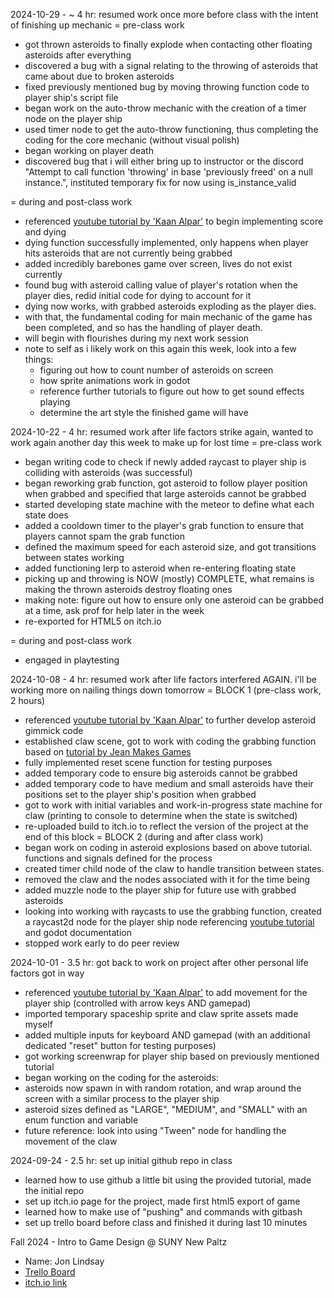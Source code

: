 2024-10-29 - ~ 4 hr: resumed work once more before class with the intent of finishing up mechanic
= pre-class work
- got thrown asteroids to finally explode when contacting other floating asteroids after everything
- discovered a bug with a signal relating to the throwing of asteroids that came about due to broken asteroids
- fixed previously mentioned bug by moving throwing function code to player ship's script file
- began work on the auto-throw mechanic with the creation of a timer node on the player ship
- used timer node to get the auto-throw functioning, thus completing the coding for the core mechanic (without visual polish)
- began working on player death
- discovered bug that i will either bring up to instructor or the discord "Attempt to call function 'throwing' in base 'previously freed' on a null instance.", instituted temporary fix for now using is_instance_valid

= during and post-class work
- referenced [youtube tutorial by 'Kaan Alpar'](https://www.youtube.com/watch?v=J3KZ_6aypKs) to begin implementing score and dying
- dying function successfully implemented, only happens when player hits asteroids that are not currently being grabbed
- added incredibly barebones game over screen, lives do not exist currently
- found bug with asteroid calling value of player's rotation when the player dies, redid initial code for dying to account for it
- dying now works, with grabbed asteroids exploding as the player dies.
- with that, the fundamental coding for main mechanic of the game has been completed, and so has the handling of player death.
- will begin with flourishes during my next work session
- note to self as i likely work on this again this week, look into a few things: 
	* figuring out how to count number of asteroids on screen 
	* how sprite animations work in godot
	* reference further tutorials to figure out how to get sound effects playing
	* determine the art style the finished game will have

2024-10-22 - 4 hr: resumed work after life factors strike again, wanted to work again another day this week to make up for lost time
= pre-class work
- began writing code to check if newly added raycast to player ship is colliding with asteroids (was successful)
- began reworking grab function, got asteroid to follow player position when grabbed and specified that large asteroids cannot be grabbed
- started developing state machine with the meteor to define what each state does
- added a cooldown timer to the player's grab function to ensure that players cannot spam the grab function
- defined the maximum speed for each asteroid size, and got transitions between states working 
- added functioning lerp to asteroid when re-entering floating state
- picking up and throwing is NOW (mostly) COMPLETE, what remains is making the thrown asteroids destroy floating ones
- making note: figure out how to ensure only one asteroid can be grabbed at a time, ask prof for help later in the week
- re-exported for HTML5 on itch.io

= during and post-class work
- engaged in playtesting

2024-10-08 - 4 hr: resumed work after life factors interfered AGAIN. i'll be working more on nailing things down tomorrow
= BLOCK 1 (pre-class work, 2 hours)
- referenced [youtube tutorial by 'Kaan Alpar'](https://www.youtube.com/watch?v=ELrMMv7D1wM) to further develop asteroid gimmick code
- established claw scene, got to work with coding the grabbing function based on [tutorial by Jean Makes Games](https://www.youtube.com/watch?v=D4mVVx4njno)
- fully implemented reset scene function for testing purposes
- added temporary code to ensure big asteroids cannot be grabbed
- added temporary code to have medium and small asteroids have their positions set to the player ship's position when grabbed
- got to work with initial variables and work-in-progress state machine for claw (printing to console to determine when the state is switched)
- re-uploaded build to itch.io to reflect the version of the project at the end of this block
= BLOCK 2 (during and after class work)
- began work on coding in asteroid explosions based on above tutorial. functions and signals defined for the process
- created timer child node of the claw to handle transition between states.
- removed the claw and the nodes associated with it for the time being
- added muzzle node to the player ship for future use with grabbed asteroids
- looking into working with raycasts to use the grabbing function, created a raycast2d node for the player ship node referencing [youtube tutorial](https://www.youtube.com/watch?v=adsQFchiOmw) and godot documentation
- stopped work early to do peer review


2024-10-01 - 3.5 hr: got back to work on project after other personal life factors got in way
- referenced [youtube tutorial by 'Kaan Alpar'](https://www.youtube.com/watch?v=zDpZ52Ulywg) to add movement for the player ship (controlled with arrow keys AND gamepad)
- imported temporary spaceship sprite and claw sprite assets made myself
- added multiple inputs for keyboard AND gamepad (with an additional dedicated "reset" button for testing purposes)
- got working screenwrap for player ship based on previously mentioned tutorial
- began working on the coding for the asteroids:
- asteroids now spawn in with random rotation, and wrap around the screen with a similar process to the player ship
- asteroid sizes defined as "LARGE", "MEDIUM", and "SMALL" with an enum function and variable
- future reference: look into using "Tween" node for handling the movement of the claw 

2024-09-24 - 2.5 hr: set up initial github repo in class
- learned how to use github a little bit using the provided tutorial, made the initial repo
- set up itch.io page for the project, made first html5 export of game
- learned how to make use of "pushing" and commands with gitbash
- set up trello board before class and finished it during last 10 minutes

Fall 2024 - Intro to Game Design @ SUNY New Paltz
- Name: Jon Lindsay
- [Trello Board](https://trello.com/b/dO2p1aNs/new-paltz-game-design-final-project)
- [itch.io link](https://look-at-this-sandal.itch.io/asteroid-but-with-hands)
